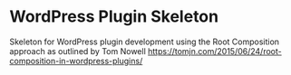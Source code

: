 # WordPress Plugin Skeleton
Skeleton for WordPress plugin development using the Root Composition approach as outlined by Tom Nowell https://tomjn.com/2015/06/24/root-composition-in-wordpress-plugins/
